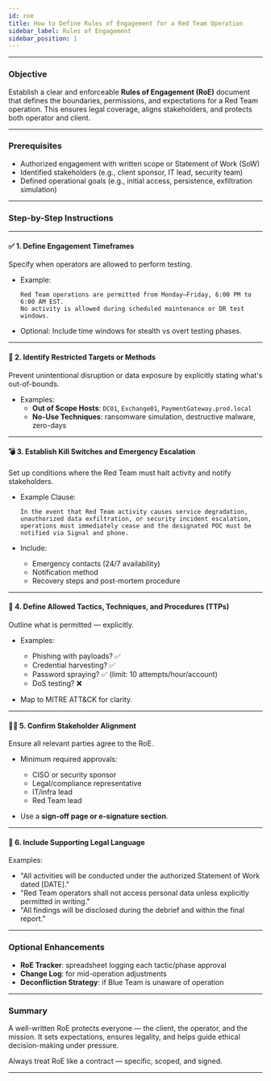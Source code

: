 ```yaml
---
id: roe
title: How to Define Rules of Engagement for a Red Team Operation
sidebar_label: Rules of Engagement
sidebar_position: 1
---
```


---

### Objective

Establish a clear and enforceable **Rules of Engagement (RoE)** document that defines the boundaries, permissions, and expectations for a Red Team operation. This ensures legal coverage, aligns stakeholders, and protects both operator and client.

---

### Prerequisites

- Authorized engagement with written scope or Statement of Work (SoW)
- Identified stakeholders (e.g., client sponsor, IT lead, security team)
- Defined operational goals (e.g., initial access, persistence, exfiltration simulation)

---

### Step-by-Step Instructions

---

#### ✅ 1. Define Engagement Timeframes

Specify when operators are allowed to perform testing.

- Example:
  ```text
  Red Team operations are permitted from Monday–Friday, 6:00 PM to 6:00 AM EST.
  No activity is allowed during scheduled maintenance or DR test windows.
  ```

- Optional: Include time windows for stealth vs overt testing phases.

---

#### 🚫 2. Identify Restricted Targets or Methods

Prevent unintentional disruption or data exposure by explicitly stating what's out-of-bounds.

- Examples:
  - **Out of Scope Hosts**: `DC01`, `Exchange01`, `PaymentGateway.prod.local`
  - **No-Use Techniques**: ransomware simulation, destructive malware, zero-days

---

#### 💣 3. Establish Kill Switches and Emergency Escalation

Set up conditions where the Red Team must halt activity and notify stakeholders.

- Example Clause:
  ```text
  In the event that Red Team activity causes service degradation, unauthorized data exfiltration, or security incident escalation, operations must immediately cease and the designated POC must be notified via Signal and phone.
  ```

- Include:
  - Emergency contacts (24/7 availability)
  - Notification method
  - Recovery steps and post-mortem procedure

---

#### 🧭 4. Define Allowed Tactics, Techniques, and Procedures (TTPs)

Outline what is permitted — explicitly.

- Examples:
  - Phishing with payloads? ✅
  - Credential harvesting? ✅
  - Password spraying? ✅ (limit: 10 attempts/hour/account)
  - DoS testing? ❌

- Map to MITRE ATT&CK for clarity.

---

#### 🧑‍💼 5. Confirm Stakeholder Alignment

Ensure all relevant parties agree to the RoE.

- Minimum required approvals:
  - CISO or security sponsor
  - Legal/compliance representative
  - IT/infra lead
  - Red Team lead

- Use a **sign-off page or e-signature section**.

---

#### 🧾 6. Include Supporting Legal Language

Examples:
- "All activities will be conducted under the authorized Statement of Work dated [DATE]."
- "Red Team operators shall not access personal data unless explicitly permitted in writing."
- "All findings will be disclosed during the debrief and within the final report."

---

### Optional Enhancements

- **RoE Tracker**: spreadsheet logging each tactic/phase approval
- **Change Log**: for mid-operation adjustments
- **Deconfliction Strategy**: if Blue Team is unaware of operation

---

### Summary

A well-written RoE protects everyone — the client, the operator, and the mission. It sets expectations, ensures legality, and helps guide ethical decision-making under pressure.

Always treat RoE like a contract — specific, scoped, and signed.

---
